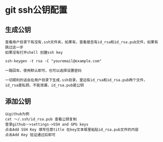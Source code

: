 # git ssh公钥配置
## 生成公钥
    查看用户目录下有没有.ssh文件夹，如果有，查看是否有id_rsa和id_rsa.pub文件，如果有跳过这一步
    如果没有打开shell 创建ssh key
    
    ssh-keygen -t rsa -C "youremail@example.com"
    
    一路回车，使用默认即可，也可以选择设置密码
    
    一切顺利的话会在用户目录下生成.ssh目录，里边有id_rsa和id_rsa.pub两个文件，id_rsa是私钥，不能泄漏，id_rsa.pub是公钥
## 添加公钥
    以github为例
    cat ～/.ssh/id_rsa.pub 查看公钥复制
    登录github－>settings->SSH and GPG keys
    点击Add SSH Key 填写任意title 在key文本框里粘贴id_rsa.pub文件的内容
    点击Add Key 验证通过后即可